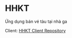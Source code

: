 # HHKT
Ứng dụng bán vé tàu tại nhà ga

Client: [HHKT Client Repository](https://github.com/NHKizChilling/HHKT_Client)

